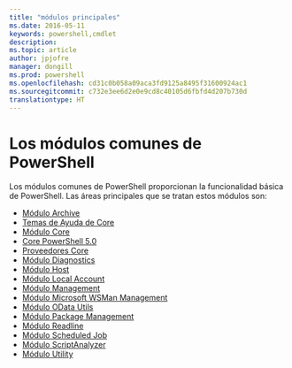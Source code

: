 ```yaml
---
title: "módulos principales"
ms.date: 2016-05-11
keywords: powershell,cmdlet
description: 
ms.topic: article
author: jpjofre
manager: dongill
ms.prod: powershell
ms.openlocfilehash: cd31c0b058a09aca3fd9125a8495f31600924ac1
ms.sourcegitcommit: c732e3ee6d2e0e9cd8c40105d6fbfd4d207b730d
translationtype: HT
---
```

#  <a name="the-powershell-common-modules"></a>Los módulos comunes de PowerShell

Los módulos comunes de PowerShell proporcionan la funcionalidad básica de PowerShell.
Las áreas principales que se tratan estos módulos son:

-  [Módulo Archive](core-modules/Microsoft.PowerShell.Archive-Module.md)
-  [Temas de Ayuda de Core](core-modules/Windows-PowerShell-Core-About-Topics.md)
-  [Módulo Core](core-modules/Microsoft.PowerShell.Core-Module.md)
-  [Core PowerShell 5.0](core-modules/Windows-PowerShell-5.0.md)
-  [Proveedores Core](core-modules/Windows-PowerShell-Core-Providers.md)
-  [Módulo Diagnostics](core-modules/Microsoft.PowerShell.Diagnostics-Module.md)
-  [Módulo Host](core-modules/Microsoft.PowerShell.Host-Module.md)
-  [Módulo Local Account](core-modules/PSLocalAccount5-Module.md)
-  [Módulo Management](core-modules/Microsoft.PowerShell.Management-Module.md)
-  [Módulo Microsoft WSMan Management](core-modules/Microsoft.WSMan.Management-Module.md)
-  [Módulo OData Utils](core-modules/Microsoft.PowerShell.ODataUtils-Module.md)
-  [Módulo Package Management](core-modules/PackageManagement-Module.md)
-  [Módulo Readline](core-modules/PSReadline-Module.md)
-  [Módulo Scheduled Job](core-modules/PSScheduledJob-Module.md)
-  [Módulo ScriptAnalyzer](core-modules/PSScriptAnalyzer-Module.md)
-  [Módulo Utility](core-modules/Microsoft.PowerShell.Utility-Module.md)
